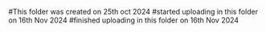 #This folder was created on 25th oct  2024
#started uploading in this folder on 16th Nov 2024
#finished uploading in this folder on 16th Nov 2024
